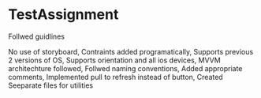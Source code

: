 # TestAssignment
 Follwed guidlines
 
 No use of storyboard, 
 Contraints added programatically, 
 Supports previous 2 versions of OS, 
 Supports orientation and all ios devices, 
 MVVM architechture followed, 
 Follwed naming conventions, 
 Added appropriate comments, 
 Implemented pull to refresh instead of button, 
 Created Seeparate files for utilities

